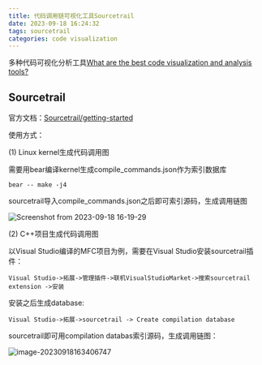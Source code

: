 ```yaml
---
title: 代码调用链可视化工具Sourcetrail
date: 2023-09-18 16:24:32
tags: sourcetrail
categories: code visualization
---
```


多种代码可视化分析工具[What are the best code visualization and analysis tools?](https://www.slant.co/topics/16888/~code-visualization-and-analysis-tools)

## Sourcetrail

官方文档：[Sourcetrail/getting-started](https://github.com/CoatiSoftware/Sourcetrail/blob/master/DOCUMENTATION.md#getting-started)

使用方式：

(1) Linux kernel生成代码调用图

需要用bear编译kernel生成compile_commands.json作为索引数据库

```
bear -- make -j4
```

sourcetrail导入compile_commands.json之后即可索引源码，生成调用链图

![Screenshot from 2023-09-18 16-19-29](https://cdn.jsdelivr.net/gh/cursorhu/blog-images-on-picgo@master/images/202309181628303.png)

(2) C++项目生成代码调用图

以Visual Studio编译的MFC项目为例，需要在Visual Studio安装sourcetrail插件：

```
Visual Studio->拓展->管理插件->联机VisualStudioMarket->搜索sourcetrail extension ->安装
```

安装之后生成database:

```
Visual Studio->拓展->sourcetrail -> Create compilation database
```

sourcetrail即可用compilation databas索引源码，生成调用链图：

![image-20230918163406747](https://cdn.jsdelivr.net/gh/cursorhu/blog-images-on-picgo@master/images/202309181634851.png)
